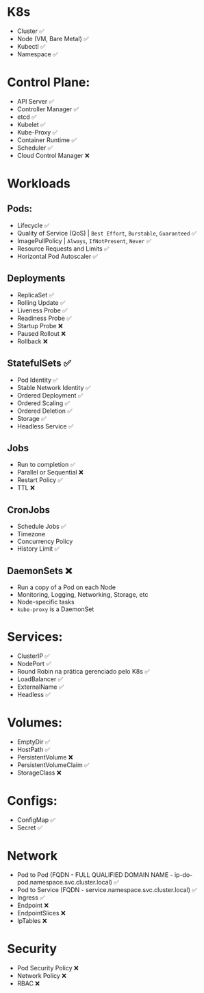 # K8s
- Cluster ✅
- Node (VM, Bare Metal) ✅
- Kubectl ✅
- Namespace ✅

# Control Plane:
- API Server ✅
- Controller Manager ✅
- etcd ✅
- Kubelet ✅
- Kube-Proxy ✅
- Container Runtime ✅
- Scheduler ✅
- Cloud Control Manager ❌

# Workloads

## Pods:
- Lifecycle ✅
- Quality of Service (QoS) | `Best Effort`, `Burstable`, `Guaranteed` ✅
- ImagePullPolicy | `Always`, `IfNotPresent`, `Never` ✅
- Resource Requests and Limits ✅
- Horizontal Pod Autoscaler ✅

## Deployments
- ReplicaSet ✅
- Rolling Update ✅
- Liveness Probe ✅
- Readiness Probe ✅
- Startup Probe ❌
- Paused Rollout ❌
- Rollback ❌

## StatefulSets ✅
- Pod Identity ✅
- Stable Network Identity ✅
- Ordered Deployment ✅
- Ordered Scaling ✅
- Ordered Deletion ✅
- Storage ✅
- Headless Service ✅

## Jobs
- Run to completion ✅
- Parallel or Sequential ❌
- Restart Policy ✅
- TTL ❌

## CronJobs
- Schedule Jobs ✅
- Timezone
- Concurrency Policy
- History Limit ✅

## DaemonSets ❌
- Run a copy of a Pod on each Node
- Monitoring, Logging, Networking, Storage, etc
- Node-specific tasks
- `kube-proxy` is a DaemonSet

# Services:
- ClusterIP ✅
- NodePort ✅
- Round Robin na prática gerenciado pelo K8s ✅
- LoadBalancer ✅
- ExternalName ✅
- Headless ✅

# Volumes:
- EmptyDir ✅
- HostPath ✅
- PersistentVolume ❌
- PersistentVolumeClaim ✅
- StorageClass ❌

# Configs:
- ConfigMap ✅
- Secret ✅

# Network
- Pod to Pod (FQDN - FULL QUALIFIED DOMAIN NAME - ip-do-pod.namespace.svc.cluster.local) ✅
- Pod to Service (FQDN - service.namespace.svc.cluster.local) ✅
- Ingress ✅
- Endpoint ❌
- EndpointSlices ❌
- IpTables ❌

# Security
- Pod Security Policy ❌
- Network Policy ❌
- RBAC ❌